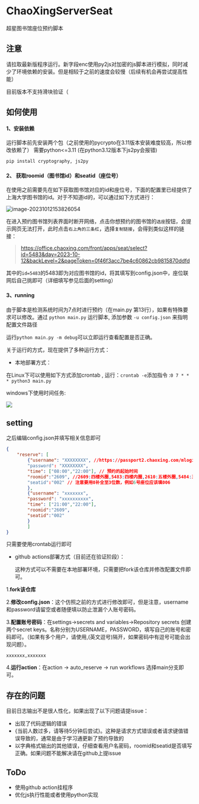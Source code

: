 # ChaoXingServerSeat
超星图书馆座位预约脚本

## 注意

请拉取最新版程序运行。新字段enc使用py2js对加密的js脚本进行模拟，同时减少了环境依赖的安装。但是相较于之前的速度会较慢（后续有机会再尝试提高性能）

目前版本不支持滑块验证（

## 如何使用
#### 1、安装依赖

运行脚本前先安装两个包（之前使用的pycrypto在3.11版本安装难度较高，所以修改依赖了） 需要python<=3.11 (在python3.12版本下js2py会报错)

```bash
pip install cryptography, js2py
```

#### 2、 获取roomid（图书馆id）和seatid（座位号）

在使用之前需要先在如下获取图书馆对应的id和座位号，下面的配置里已经提供了上海大学图书馆的id。对于不知道id的，可以通过如下方式进行：

![image-20231012153826054](https://zideapicbed.oss-cn-shanghai.aliyuncs.com/img/image-20231012153826054.png)

在进入预约图书馆列表界面时断开网络，点击你想预约的图书馆的`选座`按钮，会提示网页无法打开，此时点击`右上角的三条杠`，选择`复制链接`，会得到类似这样的链接：

> https://office.chaoxing.com/front/apps/seat/select?id=5483&day=2023-10-12&backLevel=2&pageToken=0f46f3acc7be4c60862cb9815870ddfd

其中的`id=5483`的5483即为对应图书馆的id，将其填写到config.json中，座位联网后自己挑即可（详细填写参见后面的setting）

#### 3、running

由于脚本是检测系统时间为7点时进行预约（在main.py 第13行），如果有特殊要求可以修改。通过 `python main.py` 运行脚本, 添加参数 `-u config.json` 来指明配置文件路径

运行`python main.py -m debug`可以立即运行查看配置是否正确。

关于运行的方式，现在提供了多种运行方式：

- 本地部署方式：

在Linux下可以使用如下方式添加crontab , 运行：`crontab -e`添加指令 :`0 7 * * * python3 main.py`

windows下使用时间任务:

![](https://zideapicbed.oss-cn-shanghai.aliyuncs.com/QQ%E5%9B%BE%E7%89%8720221120213736.png)


## setting 
之后编辑config.json并填写相关信息即可
```json
{
    "reserve": [
        {"username": "XXXXXXXX", //https://passport2.chaoxing.com/mlogin?loginType=1&newversion=true&fid=&  在这个网站查看是否可以顺利登陆 
        "password": "XXXXXXXX",
        "time": ["08:00","22:00"], // 预约的起始时间
        "roomid":"2609", //2609:四楼外圈,5483:四楼内圈,2610:五楼外圈,5484:五楼内圈
        "seatid":"002" // 注意要用0补全至3位数，例如6号座位应该填006
        },
        {"username": "xxxxxxx",
        "password": "xxxxxxxxxx",
        "time": ["21:00","22:00"],
        "roomid":"2609",
        "seatid":"002"
        }
        ]
}
```
只需要使用crontab运行即可

- github actions部署方式（目前还在验证阶段）：

  这种方式可以不需要在本地部署环境，只需要把fork该仓库并修改配置文件即可。

1.**fork该仓库**

2.**修改config.json**：这个仿照之前的方式进行修改即可，但是注意，username和password请留空或者随便填以防止泄漏个人账号密码。

3.**配置账号密码**：在settings->secrets and variables->Repository secrets 创建两个secret keys。名称分别为USERNAME，PASSWORD，填写自己的账号和密码即可。（如果有多个用户，请使用,(英文逗号)隔开，如果密码中有逗号可能会出现问题）。

```
xxxxxxx,xxxxxxx
```

4.**运行action**：在action -> auto_reserve -> run workflows 选择main分支即可。

## 存在的问题

目前日志输出不是很人性化，如果出现了以下问题请提issue：

- 出现了代码逻辑的错误
- {当前人数过多，请等待5分钟后尝试}。这种是请求方式错误或者请求键值错误导致的，通常是由于学习通更新了预约导致的
- 以字典格式输出的其他错误，仔细查看用户名密码，roomid和seatid是否填写正确。如果问题不能解决请在github上提issue

## ToDo

- 使用github action挂程序
- 优化js执行性能或者使用python实现
